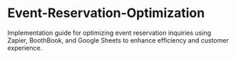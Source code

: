 # Event-Reservation-Optimization
Implementation guide for optimizing event reservation inquiries using Zapier, BoothBook, and Google Sheets to enhance efficiency and customer experience.
